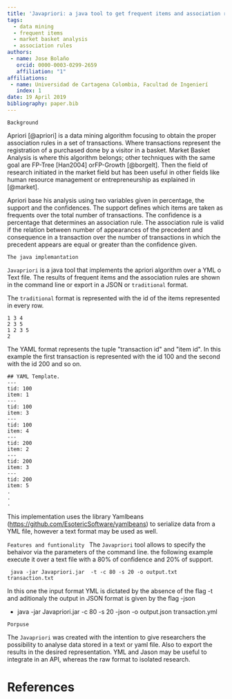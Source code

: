 ```yaml
---
title: 'Javapriori: a java tool to get frequent items and association rules using the apriori algorithm.'
tags:
  - data mining
  - frequent items
  - market basket analysis
  - association rules 
authors:
 - name: Jose Bolaño
   orcid: 0000-0003-0299-2659
   affiliation: "1"
affiliations:
 - name: Universidad de Cartagena Colombia, Facultad de Ingenierí 
   index: 1
date: 19 April 2019
bibliography: paper.bib
---
```


```Background```

Apriori [@apriori] is a data mining algorithm focusing to obtain the proper 
association rules in a set of transactions. Where transactions represent the 
registration of a purchased done by a visitor in a basket. Market Basket Analysis 
is where this algorithm belongs; other techniques with the same goal are FP-Tree 
[Han2004] orFP-Growth [@borgelt]. Then the field of research initiated in the 
market field but has been useful in other fields like human resource management 
or entrepreneurship as explained in [@market].

Apriori base his analysis using two variables given in percentage, the support 
and the confidences. The support defines which items are taken as frequents 
over the total number of transactions. The confidence is a percentage that 
determines an association rule. The association rule is valid if the relation 
between number of appearances of the precedent and consequence in a transaction 
over the number of transactions in which the precedent appears are equal or 
greater than the confidence given.

```The java implemantation```

``Javapriori`` is a java tool that implements the apriori algorithm over a 
YML o Text file. The results of frequent items and the association rules are 
shown in the command line or export in a JSON or ``traditional`` format.

The ``traditional`` format is represented with the id of the items represented
in every row.

```traditional format
1 3 4
2 3 5 
1 2 3 5 
2
```

The YAML format represents the tuple "transaction id" and "item id". In this example
the first transaction is represented with the id 100 and the second with the id 200 
and so on.

```
## YAML Template.
---
tid: 100
item: 1
---
tid: 100
item: 3
---
tid: 100
item: 4
---
tid: 200
item: 2
---
tid: 200
item: 3
---
tid: 200
item: 5
.
.
.
```


This implementation uses the library Yamlbeans (https://github.com/EsotericSoftware/yamlbeans) 
to serialize data from a YML file, however a text format may be used as well.

``Features and funtionality ``
The ``Javapriori`` tool allows to specify the behaivor via the parameters of the command line.
the following example execute it over a text file with a 80% of confidence and 20% of support. 

```
 java -jar Javapriori.jar  -t -c 80 -s 20 -o output.txt transaction.txt
```


In this one the input format YML is dictated by the absence of the flag -t and aditionaly 
the output in JSON format is  given by the flag -json

* java -jar Javapriori.jar  -c 80 -s 20 -json -o output.json transaction.yml


```Porpuse```

The ``Javapriori`` was created with the intention to give researchers the 
possibility to analyse data stored in a text or yaml file. Also to export the 
results in the desired representation. YML and Jason may be useful to integrate 
in an API, whereas the raw format to isolated  research. 


# References